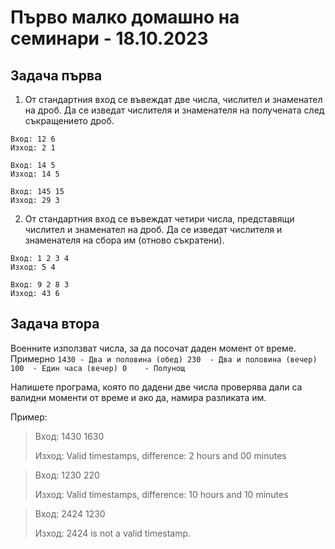 # Първо малко домашно на семинари - 18.10.2023

## Задача първа
1. От стандартния вход се въвеждат две числа, числител и знаменател на дроб. Да се изведат числителя и знаменателя на получената след съкращението дроб.

```
Вход: 12 6
Изход: 2 1

Вход: 14 5
Изход: 14 5

Вход: 145 15
Изход: 29 3
```

2. От стандартния вход се въвеждат четири числа, представящи числител и знаменател на дроб. Да се изведат числителя и знаменателя на сбора им (отново съкратени).


```
Вход: 1 2 3 4
Изход: 5 4

Вход: 9 2 8 3
Изход: 43 6
```

## Задача втора
Военните използват числа, за да посочат даден момент от време.
Примерно
`
1430 - Два и половина (обед)
230  - Два и половина (вечер)
100  - Един часа (вечер)
0    - Полунощ
`


Напишете програма, която по дадени две числа проверява дали са валидни моменти от време и ако да, намира разликата им.

Пример:

> Вход: 1430 1630
> 
> Изход: Valid timestamps, difference: 2 hours and 00 minutes

> Вход: 1230 220
>
> Изход: Valid timestamps, difference: 10 hours and 10 minutes

> Вход: 2424 1230
> 
> Изход: 2424 is not a valid timestamp.
